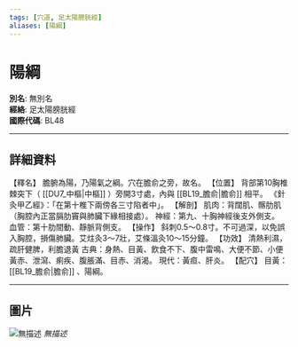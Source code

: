 ```yaml
---
tags: [穴道, 足太陽膀胱經]
aliases: [陽綱]
---
```


# 陽綱

**別名**: 無別名  
**經絡**: 足太陽膀胱經  
**國際代碼**: BL48  

---

## 詳細資料
【釋名】
膽腑為陽，乃陽氣之綱。穴在膽俞之旁，故名。
【位置】
背部第10胸椎棘突下（ [[DU7_中樞|中樞]] ）旁開3寸處，內與 [[BL19_膽俞|膽俞]] 相平。
《針灸甲乙經》：「在第十椎下兩傍各三寸陷者中」。
【解剖】
肌肉：背闊肌、髂肋肌（胸腔內正當膈肋竇與肺臟下緣相接處）。
神經：第九、十胸神經後支外側支。
血管：第十肋間動、靜脈背側支。
【操作】
斜刺0.5～0.8寸。不可過深，以免誤入胸腔，損傷肺臟。艾炷灸3～7壯，艾條溫灸10～15分鐘。
【功效】
清熱利濕，疏肝健脾，利膽退黃
古典：身熱、目黃、飲食不下、腹中雷鳴、大便不節、小便黃赤、泄瀉、痢疾、腹脹滿、目赤、消渴。
現代：黃疸、肝炎。
【配穴】
目黃： [[BL19_膽俞|膽俞]] 、陽綱。

---

## 圖片
![無描述](https://yibian.hopto.org/pic/shu16/221.gif)
_無描述_

